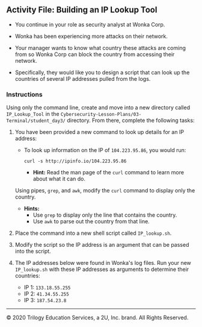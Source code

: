 ## Activity File: Building an IP Lookup Tool  
  
- You continue in your role as security analyst at Wonka Corp.

- Wonka has been experiencing more attacks on their network.

- Your manager wants to know what country these attacks are coming from so Wonka Corp can block the country from accessing their network.

- Specifically, they would like you to design a script that can look up the countries of several IP addresses pulled from the logs.

### Instructions

Using only the command line, create and move into a new directory called  `IP_Lookup_Tool` in the `Cybersecurity-Lesson-Plans/03-Terminal/student_day3/` directory. From there, complete the following tasks:
  
1. You have been provided a new command to look up details for an IP address:

     - To look up information on the IP of `104.223.95.86`, you would run:  

        `curl -s http://ipinfo.io/104.223.95.86`

       - **Hint:** Read the man page of the `curl` command to learn more about what it can do.

   Using  pipes, `grep`, and `awk`, modify the `curl` command to display only the country.

      - **Hints:**
         - Use `grep` to display only the line that contains the country. 
         - Use `awk` to parse out the country from that line.

  2.  Place the command into a new shell script called `IP_lookup.sh`.

  3.  Modify the script so the IP address is an argument that can be passed into the script.

  4. The IP addresses below were found in Wonka's log files. Run your new  `IP_lookup.sh` with these IP addresses as arguments to determine their countries:
       - IP 1: `133.18.55.255`
       - IP 2: `41.34.55.255`
       - IP 3: `187.54.23.8`

--- 
© 2020 Trilogy Education Services, a 2U, Inc. brand. All Rights Reserved.
